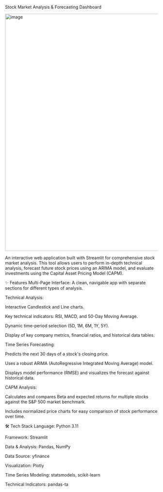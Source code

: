 Stock Market Analysis & Forecasting Dashboard


<img width="938" height="782" alt="image" src="https://github.com/user-attachments/assets/635f8de1-d7a6-4c6e-8bf5-30a6ea83cdf9" />

An interactive web application built with Streamlit for comprehensive stock market analysis. This tool allows users to perform in-depth technical analysis, forecast future stock prices using an ARIMA model, and evaluate investments using the Capital Asset Pricing Model (CAPM).


✨ Features
Multi-Page Interface: A clean, navigable app with separate sections for different types of analysis.

Technical Analysis:

Interactive Candlestick and Line charts.

Key technical indicators: RSI, MACD, and 50-Day Moving Average.

Dynamic time-period selection (5D, 1M, 6M, 1Y, 5Y).

Display of key company metrics, financial ratios, and historical data tables.

Time Series Forecasting:

Predicts the next 30 days of a stock's closing price.

Uses a robust ARIMA (AutoRegressive Integrated Moving Average) model.

Displays model performance (RMSE) and visualizes the forecast against historical data.

CAPM Analysis:

Calculates and compares Beta and expected returns for multiple stocks against the S&P 500 market benchmark.

Includes normalized price charts for easy comparison of stock performance over time.

🛠️ Tech Stack
Language: Python 3.11

Framework: Streamlit

Data & Analysis: Pandas, NumPy

Data Source: yfinance

Visualization: Plotly

Time Series Modeling: statsmodels, scikit-learn

Technical Indicators: pandas-ta

